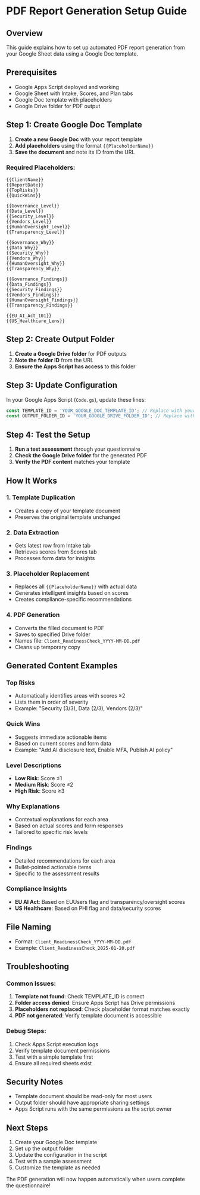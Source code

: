 # PDF Report Generation Setup Guide

## Overview
This guide explains how to set up automated PDF report generation from your Google Sheet data using a Google Doc template.

## Prerequisites
- Google Apps Script deployed and working
- Google Sheet with Intake, Scores, and Plan tabs
- Google Doc template with placeholders
- Google Drive folder for PDF output

## Step 1: Create Google Doc Template

1. **Create a new Google Doc** with your report template
2. **Add placeholders** using the format `{{PlaceholderName}}`
3. **Save the document** and note its ID from the URL

### Required Placeholders:
```
{{ClientName}}
{{ReportDate}}
{{TopRisks}}
{{QuickWins}}

{{Governance_Level}}
{{Data_Level}}
{{Security_Level}}
{{Vendors_Level}}
{{HumanOversight_Level}}
{{Transparency_Level}}

{{Governance_Why}}
{{Data_Why}}
{{Security_Why}}
{{Vendors_Why}}
{{HumanOversight_Why}}
{{Transparency_Why}}

{{Governance_Findings}}
{{Data_Findings}}
{{Security_Findings}}
{{Vendors_Findings}}
{{HumanOversight_Findings}}
{{Transparency_Findings}}

{{EU_AI_Act_101}}
{{US_Healthcare_Lens}}
```

## Step 2: Create Output Folder

1. **Create a Google Drive folder** for PDF outputs
2. **Note the folder ID** from the URL
3. **Ensure the Apps Script has access** to this folder

## Step 3: Update Configuration

In your Google Apps Script (`Code.gs`), update these lines:

```javascript
const TEMPLATE_ID = 'YOUR_GOOGLE_DOC_TEMPLATE_ID'; // Replace with your template Google Doc ID
const OUTPUT_FOLDER_ID = 'YOUR_GOOGLE_DRIVE_FOLDER_ID'; // Replace with your output folder ID
```

## Step 4: Test the Setup

1. **Run a test assessment** through your questionnaire
2. **Check the Google Drive folder** for the generated PDF
3. **Verify the PDF content** matches your template

## How It Works

### 1. **Template Duplication**
- Creates a copy of your template document
- Preserves the original template unchanged

### 2. **Data Extraction**
- Gets latest row from Intake tab
- Retrieves scores from Scores tab
- Processes form data for insights

### 3. **Placeholder Replacement**
- Replaces all `{{PlaceholderName}}` with actual data
- Generates intelligent insights based on scores
- Creates compliance-specific recommendations

### 4. **PDF Generation**
- Converts the filled document to PDF
- Saves to specified Drive folder
- Names file: `Client_ReadinessCheck_YYYY-MM-DD.pdf`
- Cleans up temporary copy

## Generated Content Examples

### Top Risks
- Automatically identifies areas with scores ≥2
- Lists them in order of severity
- Example: "Security (3/3), Data (2/3), Vendors (2/3)"

### Quick Wins
- Suggests immediate actionable items
- Based on current scores and form data
- Example: "Add AI disclosure text, Enable MFA, Publish AI policy"

### Level Descriptions
- **Low Risk**: Score ≤1
- **Medium Risk**: Score ≤2  
- **High Risk**: Score ≥3

### Why Explanations
- Contextual explanations for each area
- Based on actual scores and form responses
- Tailored to specific risk levels

### Findings
- Detailed recommendations for each area
- Bullet-pointed actionable items
- Specific to the assessment results

### Compliance Insights
- **EU AI Act**: Based on EUUsers flag and transparency/oversight scores
- **US Healthcare**: Based on PHI flag and data/security scores

## File Naming
- Format: `Client_ReadinessCheck_YYYY-MM-DD.pdf`
- Example: `Client_ReadinessCheck_2025-01-20.pdf`

## Troubleshooting

### Common Issues:
1. **Template not found**: Check TEMPLATE_ID is correct
2. **Folder access denied**: Ensure Apps Script has Drive permissions
3. **Placeholders not replaced**: Check placeholder format matches exactly
4. **PDF not generated**: Verify template document is accessible

### Debug Steps:
1. Check Apps Script execution logs
2. Verify template document permissions
3. Test with a simple template first
4. Ensure all required sheets exist

## Security Notes
- Template document should be read-only for most users
- Output folder should have appropriate sharing settings
- Apps Script runs with the same permissions as the script owner

## Next Steps
1. Create your Google Doc template
2. Set up the output folder
3. Update the configuration in the script
4. Test with a sample assessment
5. Customize the template as needed

The PDF generation will now happen automatically when users complete the questionnaire!




